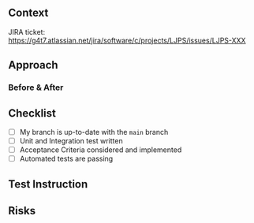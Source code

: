 
<!-- Use GitHub’s “Reviewers” UI to request reviews. -->
<!-- For code-owner approval: Specify a 'full' or 'narrow' review. -->

## Context

<!-- 
Provide context for this PR: the "Why" instead of the "What" or "How".
Consider your audience to be a reviewer from another team.
Link to the support ticket, if applicable.
For JIRA stories, you can use the short syntax [ABC-123] for story 123 on board ABC.
For bug fixes, include steps to reproduce.
-->
JIRA ticket: https://g4t7.atlassian.net/jira/software/c/projects/LJPS/issues/LJPS-XXX

## Approach

<!-- Description of work goes here. Approach details here as well. -->
<!-- You should answer how you solve the problem in detail here. -->

### Before & After

<!-- Changes before & after the PR (Optional) -->

## Checklist

- [ ] My branch is up-to-date with the `main` branch
- [ ] Unit and Integration test written
- [ ] Acceptance Criteria considered and implemented
- [ ] Automated tests are passing

## Test Instruction

<!-- How to perform a test for the changes in this PR (Just the steps to produce the good path) -->

## Risks

<!-- "None" no code changes, this could be writing tests or simple ci/cd & tooling changes -->
<!-- "Low" suggests that complete failure is unlikely to be noticed by any downstream. -->
<!-- "Medium" risk indicates less-than-complete confidence in the correctness of the change. Additional testing should be used to decrease the risk when possible. -->
<!-- "High" risk is appropriate when the change could have far-reaching and hard-to-predict consequences. -->
